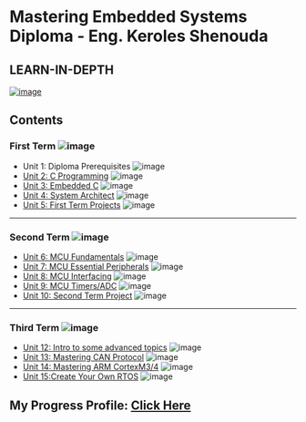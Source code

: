 # Mastering Embedded Systems Diploma  - Eng. Keroles Shenouda
LEARN-IN-DEPTH
-------------------------------------------------------------

[![image](https://drive.google.com/uc?export=view&id=1Bcpl5OGMCVsqHlF52MFKXuOHNEaKHi92)](https://www.learn-in-depth-store.com/certificate/mahmoudhussien30@gmail.com)

## Contents

### First Term ![image](https://progress-bar.dev/100/?title=Done)

- Unit 1: Diploma Prerequisites ![image](https://progress-bar.dev/100/?title=No_Assignments&color=bababa)
- [Unit 2: C Programming]() ![image](https://progress-bar.dev/100/)
- [Unit 3: Embedded C]() ![image](https://progress-bar.dev/100/)
- [Unit 4: System Architect]() ![image](https://progress-bar.dev/100/)
- [Unit 5: First Term Projects]() ![image](https://progress-bar.dev/100/)

---

### Second Term ![image](https://progress-bar.dev/50/?title=Done)

- [Unit 6: MCU Fundamentals]() ![image](https://progress-bar.dev/100/)
- [Unit 7: MCU Essential Peripherals]() ![image](https://progress-bar.dev/100/)
- [Unit 8: MCU Interfacing]() ![image](https://progress-bar.dev/100/)
- [Unit 9: MCU Timers/ADC]() ![image](https://progress-bar.dev/100/)
- [Unit 10: Second Term Project](https://github.com/Abnaby/EmbeddedSystemsDiploma/tree/main/Unit_10_SecondTermProject) ![image](https://progress-bar.dev/100/)


---

### Third Term ![image](https://progress-bar.dev/75)

- [Unit 12: Intro to some advanced topics]() ![image](https://progress-bar.dev/0/)
- [Unit 13: Mastering CAN Protocol](https://github.com/Abnaby/EmbeddedSystemsDiploma/tree/main/Unit_13_CAN) ![image](https://progress-bar.dev/100/)
- [Unit 14: Mastering ARM CortexM3/4](https://github.com/Abnaby/EmbeddedSystemsDiploma/tree/main/Unit_14) ![image](https://progress-bar.dev/100/)
- [Unit 15:Create Your Own RTOS](https://github.com/Abnaby/EmbeddedSystemsDiploma/tree/main/Unit_15_RTOS/MRTOS) ![image](https://progress-bar.dev/100/)

## My Progress Profile: [Click Here](https://www.learn-in-depth-store.com/certificate/mahmoudhussien30@gmail.com)
